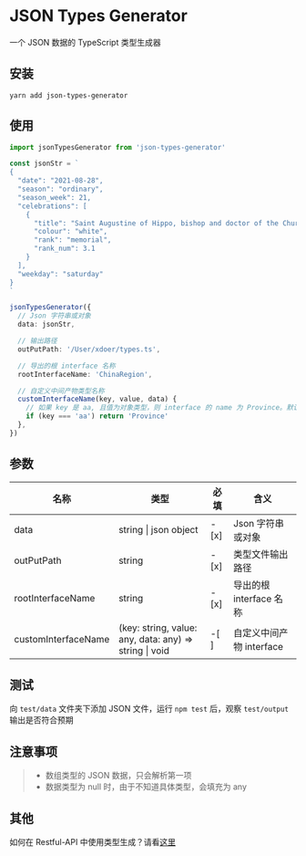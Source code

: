 # JSON Types Generator

一个 JSON 数据的 TypeScript 类型生成器

## 安装

```base
yarn add json-types-generator
```

## 使用

```ts
import jsonTypesGenerator from 'json-types-generator'

const jsonStr = `
{
  "date": "2021-08-28",
  "season": "ordinary",
  "season_week": 21,
  "celebrations": [
    {
      "title": "Saint Augustine of Hippo, bishop and doctor of the Church",
      "colour": "white",
      "rank": "memorial",
      "rank_num": 3.1
    }
  ],
  "weekday": "saturday"
}
`

jsonTypesGenerator({
  // Json 字符串或对象
  data: jsonStr,

  // 输出路径
  outPutPath: '/User/xdoer/types.ts',

  // 导出的根 interface 名称
  rootInterfaceName: 'ChinaRegion',

  // 自定义中间产物类型名称
  customInterfaceName(key, value, data) {
    // 如果 key 是 aa, 且值为对象类型，则 interface 的 name 为 Province。默认为 key 的 upFirst 值 Aa
    if (key === 'aa') return 'Province'
  },
})
```

## 参数

| 名称                | 类型                                                   | 必填 | 含义                     |
| ------------------- | ------------------------------------------------------ | ---- | ------------------------ |
| data                | string \| json object                                  | -[x] | Json 字符串或对象        |
| outPutPath          | string                                                 | -[x] | 类型文件输出路径         |
| rootInterfaceName   | string                                                 | -[x] | 导出的根 interface 名称  |
| customInterfaceName | (key: string, value: any, data: any) => string \| void | -[ ] | 自定义中间产物 interface |

## 测试

向 `test/data` 文件夹下添加 JSON 文件，运行 `npm test` 后，观察 `test/output` 输出是否符合预期

## 注意事项

> - 数组类型的 JSON 数据，只会解析第一项
> - 数据类型为 null 时，由于不知道具体类型，会填充为 any

## 其他

如何在 Restful-API 中使用类型生成？请看[这里](https://github.com/xdoer/PreQuest/tree/main/packages/response-types-generator)
